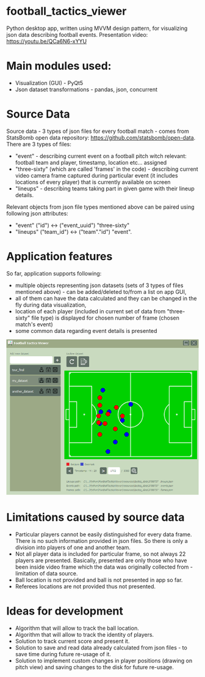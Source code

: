 # football_tactics_viewer
Python desktop app, written using MVVM design pattern, for visualizing json data describing football events. 
Presentation video: https://youtu.be/QCa6N6-xYYU

# Main modules used:
- Visualization  (GUI)          - PyQt5
- Json dataset transformations  - pandas, json, concurrent

# Source Data
Source data - 3 types of json files for every football match - comes from StatsBomb open data repository: https://github.com/statsbomb/open-data.
There are 3 types of files:
- "event" - describing current event on a football pitch witch relevant: football team and player, timestamp, location etc... assigned
- "three-sixty" (which are called 'frames' in the code) - describing current video camera frame captured during particular event (it includes locations of every player) that is currently available on screen
- "lineups" - describing teams taking part in given game with their lineup details.

Relevant objects from json file types mentioned above can be paired using following json attributes:
- "event" ("id")        <-> ("event_uuid") "three-sixty"
- "lineups" ("team_id") <-> ("team"."id") "event".

# Application features
So far, application supports following:
- multiple objects representing json datasets (sets of 3 types of files mentioned above) - can be added/deleted to/from a list on app GUI,
- all of them can have the data calculated and they can be changed in the fly during data visualization,
- location of each player (included in current set of data from "three-sixty" file type) is displayed for chosen number of frame (chosen match's event)
- some common data regarding event details is presented

![My Image](/Resources/img/sample_screen_2.PNG)

# Limitations caused by source data
- Particular players cannot be easily distinguished for every data frame. There is no such information provided in json files. So there is only a division into players of one and another team. 
- Not all player data is included for particular frame, so not always 22 players are presented. Basically, presented are only those who have been inside video frame which the data was originally collected from - limitation of data source.
- Ball location is not provided and ball is not presented in app so far.
- Referees locations are not provided thus not presented.

# Ideas for development
- Algorithm that will allow to track the ball location.
- Algorithm that will allow to track the identity of players.
- Solution to track current score and present it.
- Solution to save and read data already calculated from json files - to save time during future re-usage of it.
- Solution to implement custom changes in player positions (drawing on pitch view) and saving changes to the disk for future re-usage.